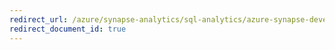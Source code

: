 ```yaml
---
redirect_url: /azure/synapse-analytics/sql-analytics/azure-synapse-development-tables-temporary
redirect_document_id: true
---
```

